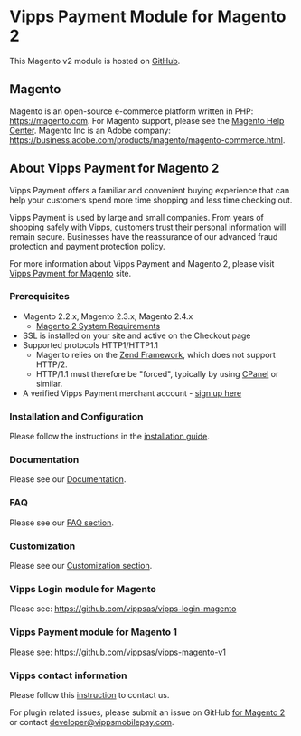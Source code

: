 # Vipps Payment Module for Magento 2

This Magento v2 module is hosted on [GitHub](https://github.com/vippsas/vipps-magento).

## Magento

Magento is an open-source e-commerce platform written in PHP: <https://magento.com>.
For Magento support, please see the [Magento Help Center](https://support.magento.com/hc/en-us).
Magento Inc is an Adobe company: https://business.adobe.com/products/magento/magento-commerce.html.

## About Vipps Payment for Magento 2

Vipps Payment offers a familiar and convenient buying experience that can help your customers spend more time shopping and less time checking out.

Vipps Payment is used by large and small companies.  From years of shopping safely with Vipps, customers trust their personal information will remain secure.  Businesses have the reassurance of our advanced fraud protection and payment protection policy.

For more information about Vipps Payment and Magento 2, please visit [Vipps Payment for Magento](https://vipps.no/produkter-og-tjenester/bedrift/ta-betalt-paa-nett/ta-betalt-paa-nett/magento/) site.


### Prerequisites
* Magento 2.2.x, Magento 2.3.x, Magento 2.4.x
   * [Magento 2 System Requirements](https://experienceleague.adobe.com/docs/commerce-operations/installation-guide/system-requirements.html)
* SSL is installed on your site and active on the Checkout page
* Supported protocols HTTP1/HTTP1.1
   * Magento relies on the [Zend Framework](https://framework.zend.com), which does not support HTTP/2.
   * HTTP/1.1 must therefore be "forced", typically by using [CPanel](https://documentation.cpanel.net/display/EA4/Apache+Module%3A+HTTP2) or similar.
* A verified Vipps Payment merchant account - [sign up here](https://vippsbedrift.no/signup/vippspanett/)

### Installation and Configuration

Please follow the instructions in the [installation guide](INSTALL.md).

### Documentation

Please see our [Documentation](https://github.com/vippsas/vipps-magento/wiki/Documentation).

### FAQ

Please see our [FAQ section](https://github.com/vippsas/vipps-magento/wiki/FAQ).

### Customization

Please see our [Customization section](https://github.com/vippsas/vipps-magento/wiki/Customization).



### Vipps Login module for Magento

Please see: https://github.com/vippsas/vipps-login-magento

### Vipps Payment module for Magento 1

Please see: https://github.com/vippsas/vipps-magento-v1

### Vipps contact information

Please follow this [instruction](https://developer.vippsmobilepay.com/docs/vipps-developers/contact/) to contact us.

For plugin related issues, please submit an issue on GitHub [for Magento 2](https://github.com/vippsas/vipps-magento) or contact developer@vippsmobilepay.com.
